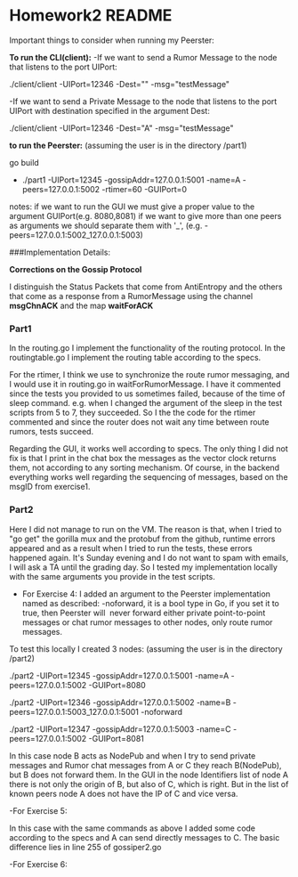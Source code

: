 # Homework2 README

Important things to consider when running my Peerster:

**To run the CLI(client):**
-If we want to send a Rumor Message to the node that listens to the port UIPort:

./client/client -UIPort=12346 -Dest="" -msg="testMessage"

-If we want to send a Private Message to the node that listens to the port UIPort with destination specified in the argument Dest:

./client/client -UIPort=12346 -Dest="A" -msg="testMessage"


**to run the Peerster:**
(assuming the user is in the directory /part1)

go build
- ./part1 -UIPort=12345 -gossipAddr=127.0.0.1:5001 -name=A -peers=127.0.0.1:5002 -rtimer=60 -GUIPort=0

notes: if we want to run the GUI we must give a proper value to the argument GUIPort(e.g. 8080,8081)
if we want to give more than one peers as arguments we should separate them with '_',
(e.g. -peers=127.0.0.1:5002_127.0.0.1:5003)


###Implementation Details:


**Corrections on the Gossip Protocol**

I distinguish the Status Packets that come from AntiEntropy and the others that come as a response from a RumorMessage
using the channel **msgChnACK** and the map **waitForACK**

### Part1

In the routing.go I implement the functionality of the routing protocol.
In the routingtable.go  I implement the routing table according to the specs.

For the rtimer, I think we use to synchronize the route rumor messaging,
and I would use it in routing.go in waitForRumorMessage.
I have it commented since the tests you provided to us sometimes failed, because of the time of sleep command.
e.g. when I changed the argument of the sleep in the test scripts from 5 to 7, they succeeded.
So I the the code for the rtimer commented and since the router does not wait any time between route rumors, tests succeed.

Regarding the GUI, it works well according to specs.
The only thing I did not fix is that I print in the chat box the messages as the vector clock returns them,
not according to any sorting mechanism. Of course, in the backend everything works well regarding the sequencing of messages,
based on the msgID from exercise1.

### Part2

Here I did not manage to run on the VM.
The reason is that, when I tried to "go get" the gorilla mux and the protobuf from the github,
runtime errors appeared and as a result when I tried to run the tests, these errors happened again.
It's Sunday evening and I do not want to spam with emails, I will ask a TA until the grading day.
So I tested my implementation locally with the same arguments you provide in the test scripts.

- For Exercise 4:
 I added an argument to the Peerster implementation named as described: -noforward,
it is a bool type in Go, if you set it to true, then Peerster will ​ never forward either private
point-to-point messages or chat rumor messages to other nodes, only route rumor
messages.

To test this locally I created 3 nodes:
(assuming the user is in the directory /part2)

./part2 -UIPort=12345 -gossipAddr=127.0.0.1:5001 -name=A -peers=127.0.0.1:5002 -GUIPort=8080

./part2 -UIPort=12346 -gossipAddr=127.0.0.1:5002 -name=B -peers=127.0.0.1:5003_127.0.0.1:5001 -noforward

./part2 -UIPort=12347 -gossipAddr=127.0.0.1:5003 -name=C -peers=127.0.0.1:5002 -GUIPort=8081

In this case node B acts as NodePub and when I try to send private messages and Rumor chat messages from A or C they reach B(NodePub), but B does not forward them.
In the GUI in the node Identifiers list of node A there is not only the origin of B, but also of C,
which is right. But in the list of known peers node A does not have the IP of C and vice versa.

-For Exercise 5:

In this case with the same commands as above I added some code according to the specs and A can send directly messages to C. The basic difference lies in line 255 of gossiper2.go

-For Exercise 6:









